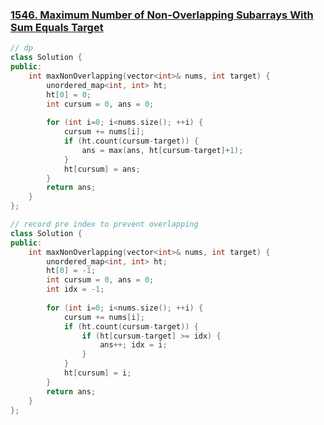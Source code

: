 ### [1546. Maximum Number of Non-Overlapping Subarrays With Sum Equals Target](https://leetcode.com/problems/maximum-number-of-non-overlapping-subarrays-with-sum-equals-target/)

```c++
// dp
class Solution {
public:
    int maxNonOverlapping(vector<int>& nums, int target) {
        unordered_map<int, int> ht;
        ht[0] = 0;
        int cursum = 0, ans = 0;
        
        for (int i=0; i<nums.size(); ++i) {
            cursum += nums[i];
            if (ht.count(cursum-target)) {
                ans = max(ans, ht[cursum-target]+1);
            }    
            ht[cursum] = ans;
        }
        return ans;
    }
};

// record pre index to prevent overlapping
class Solution {
public:
    int maxNonOverlapping(vector<int>& nums, int target) {
        unordered_map<int, int> ht;
        ht[0] = -1;
        int cursum = 0, ans = 0;
        int idx = -1;
        
        for (int i=0; i<nums.size(); ++i) {
            cursum += nums[i];
            if (ht.count(cursum-target)) {
                if (ht[cursum-target] >= idx) {
                    ans++; idx = i;
                }
            }
            ht[cursum] = i;
        }
        return ans;
    }
};

```

